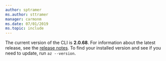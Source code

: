 ```yaml
---
author: sptramer
ms.author: sttramer
manager: carmonm
ms.date: 07/01/2019
ms.topic: include
---
```

The current version of the CLI is __2.0.68__. For information about the latest release, see the [release notes](../release-notes-azure-cli.md). To find your installed version and see if you need to update, run `az --version`.
